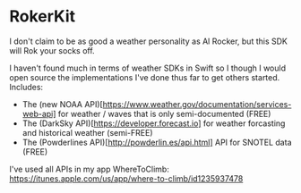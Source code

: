 # RokerKit
I don't claim to be as good a weather personality as Al Rocker, but this SDK will Rok your socks off.

I haven't found much in terms of weather SDKs in Swift so I though I would open source the implementations I've done thus far to get others started. Includes: 
* The (new NOAA API)[https://www.weather.gov/documentation/services-web-api] for weather / waves that is only semi-documented (FREE) 
* The (DarkSky API)[https://developer.forecast.io] for weather forcasting and historical weather (semi-FREE)
* The (Powderlines API)[http://powderlin.es/api.html] API for SNOTEL data (FREE)

I've used all APIs in my app WhereToClimb: 
https://itunes.apple.com/us/app/where-to-climb/id1235937478
